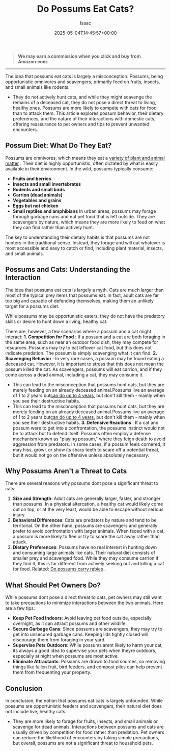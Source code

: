 ﻿---
author: Isaac
layout: post
title: Do Possums Eat Cats?
date: '2025-05-04T14:45:57+00:00'
categories:
- Guide
- Moles
tags: []
slug: /do-possums-eat-cats/
lastmod: 2025-05-07T12:21:26+03:00
---
> **We may earn a commission when you click and buy from Amazon.com.**
>

---
The idea that possums eat cats is largely a misconception. Possums, being opportunistic omnivores and scavengers, primarily feed on fruits, insects, and small animals like rodents.
- They do not actively hunt cats, and while they might scavenge the remains of a deceased cat, they do not pose a direct threat to living, healthy ones.
Possums are more likely to compete with cats for food than to attack them. This article explores possum behavior, their dietary preferences, and the nature of their interactions with domestic cats, offering reassurance to pet owners and tips to prevent unwanted encounters.
## Possum Diet: What Do They Eat?
Possums are omnivores, which means they eat a
[variety of plant and animal matter](https://pestpolicy.com/what-do-opossums-eat/)
. Their diet is highly opportunistic, often dictated by what is easily available in their environment. In the wild, possums typically consume:
- **Fruits and berries**
- **Insects and small invertebrates**
- **Rodents and small birds**
- **Carrion (dead animals)**
- **Vegetables and grains**
- **Eggs but not chicken**
- **Small reptiles and amphibians**
In urban areas, possums may forage through garbage cans and eat pet food that is left outside. They are scavengers by nature, which means they are more likely to feed on what they can find rather than actively hunt.

The key to understanding their dietary habits is that possums are not hunters in the traditional sense. Instead, they forage and will eat whatever is most accessible and easy to catch or find, including plant material, insects, and small animals.
## Possums and Cats: Understanding the Interaction
The idea that possums eat cats is largely a myth. Cats are much larger than most of the typical prey items that possums eat. In fact, adult cats are far too big and capable of defending themselves, making them an unlikely target for a possums diet.

While possums may be opportunistic eaters, they do not have the predatory skills or desire to hunt down a living, healthy cat.

There are, however, a few scenarios where a possum and a cat might interact:
**1. Competition for Food**
: If a possum and a cat are both foraging in the same area, such as near an outdoor food dish, they may compete for resources. Possums may try to eat leftover cat food, but this does not indicate predation. The possum is simply scavenging what it can find.
**2. Scavenging Behavior**
: In very rare cases, a possum may be found eating a deceased cat. However, it is important to stress that this does not mean the possum killed the cat. As scavengers, possums will eat carrion, and if they come across a dead animal, including a cat, they may consume it.
- This can lead to the misconception that possums hunt cats, but they are merely feeding on an already deceased animal.Possums live an average of 1 to 2 years but[can do up to 4 years](https://opossumsocietyus.org/general-opossum-information/), but don't kill them - mainly when you see their destructive habits.
- This can lead to the misconception that possums hunt cats, but they are merely feeding on an already deceased animal.Possums live an average of 1 to 2 years but[can do up to 4 years](https://opossumsocietyus.org/general-opossum-information/), but don't kill them - mainly when you see their destructive habits.
**3. Defensive Reactions**
: If a cat and possum were to get into a confrontation, the possums instinct would not be to attack but to defend itself. Possums often employ a defense mechanism known as "playing possum," where they feign death to avoid aggression from predators. In some cases, if a possum feels cornered, it may hiss, growl, or show its sharp teeth to scare off a potential threat, but it would not go on the offensive unless absolutely necessary.
## Why Possums Aren't a Threat to Cats
There are several reasons why possums dont pose a significant threat to cats:
1. **Size and Strength**: Adult cats are generally larger, faster, and stronger than possums. In a physical altercation, a healthy cat would likely come out on top, or at the very least, would be able to escape without serious injury.
2. **Behavioral Differences**: Cats are predators by nature and tend to be territorial. On the other hand, possums are scavengers and generally prefer to avoid confrontation with larger animals. When faced with a cat, a possum is more likely to flee or try to scare the cat away rather than attack.
3. **Dietary Preferences**: Possums have no real interest in hunting down and consuming large animals like cats. Their natural diet consists of smaller prey and scavenged food. While they may consume carrion if they find it, this is far different from actively seeking out and killing a cat for food.
Related:
[Do possums carry rabies](https://pestpolicy.com/do-opossums-carry-rabies/)
.
## What Should Pet Owners Do?
While possums dont pose a direct threat to cats, pet owners may still want to take precautions to minimize interactions between the two animals. Here are a few tips:
- **Keep Pet Food Indoors**: Avoid leaving pet food outside, especially overnight, as it can attract possums and other wildlife.
- **Secure Garbage Cans**: Since possums are scavengers, they may try to get into unsecured garbage cans. Keeping lids tightly closed will discourage them from foraging in your yard.
- **Supervise Pets Outdoors**: While possums arent likely to harm your cat, its always a good idea to supervise your pets when theyre outdoors, especially at night when possums are most active.
- **Eliminate Attractants**: Possums are drawn to food sources, so removing things like fallen fruit, bird feeders, and compost piles can help prevent them from frequenting your property.
## Conclusion
In conclusion, the notion that possums eat cats is largely unfounded. While possums are opportunistic feeders and scavengers, their natural diet does not include live, healthy cats.
- They are more likely to forage for fruits, insects, and small animals or scavenge for dead animals. Interactions between possums and cats are usually driven by competition for food rather than predation.
Pet owners can reduce the likelihood of encounters by taking simple precautions, but overall, possums are not a significant threat to household pets.